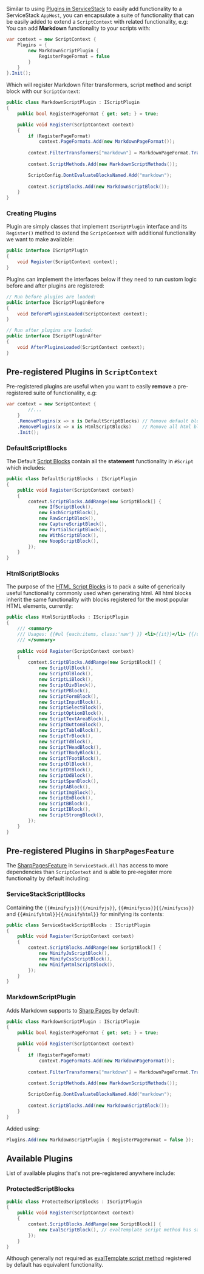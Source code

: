 Similar to using [Plugins in ServiceStack](https://docs.servicestack.net/plugins) to easily add functionality
to a ServiceStack `AppHost`, you can encapsulate a suite of functionality that can be easily added to extend a 
`ScriptContext` with related functionality, e.g: You can add **Markdown** functionality to your scripts with:

```csharp
var context = new ScriptContext {
    Plugins = { 
        new MarkdownScriptPlugin { 
            RegisterPageFormat = false
        } 
    } 
}.Init();
```

Which will register Markdown filter transformers, script method and script block with our `ScriptContext`:

```csharp
public class MarkdownScriptPlugin : IScriptPlugin
{
    public bool RegisterPageFormat { get; set; } = true;

    public void Register(ScriptContext context)
    {
        if (RegisterPageFormat)
            context.PageFormats.Add(new MarkdownPageFormat());
        
        context.FilterTransformers["markdown"] = MarkdownPageFormat.TransformToHtml;
        
        context.ScriptMethods.Add(new MarkdownScriptMethods());

        ScriptConfig.DontEvaluateBlocksNamed.Add("markdown");
        
        context.ScriptBlocks.Add(new MarkdownScriptBlock());
    }
}
```

### Creating Plugins

Plugin are simply classes that implement `IScriptPlugin` interface and its `Register()` method to extend the `ScriptContext` 
with additional functionality we want to make available:

```csharp
public interface IScriptPlugin
{
    void Register(ScriptContext context);
}
```

Plugins can implement the interfaces below if they need to run custom logic before and after plugins are registered:

```csharp
// Run before plugins are loaded:
public interface IScriptPluginBefore
{
    void BeforePluginsLoaded(ScriptContext context);
}

// Run after plugins are loaded:
public interface IScriptPluginAfter
{
    void AfterPluginsLoaded(ScriptContext context);
}
```

## Pre-registered Plugins in `ScriptContext`

Pre-registered plugins are useful when you want to easily **remove** a pre-registered suite of functionality, e.g:

```csharp
var context = new ScriptContext {
        //...
    }
    .RemovePlugins(x => x is DefaultScriptBlocks) // Remove default blocks
    .RemovePlugins(x => x is HtmlScriptBlocks)    // Remove all html blocks
    .Init();
```

### DefaultScriptBlocks

The Default [Script Blocks](/docs/blocks) contain all the **statement** functionality in `#Script` which includes:

```csharp
public class DefaultScriptBlocks : IScriptPlugin
{
    public void Register(ScriptContext context)
    {
        context.ScriptBlocks.AddRange(new ScriptBlock[] {
            new IfScriptBlock(),
            new EachScriptBlock(),
            new RawScriptBlock(),
            new CaptureScriptBlock(), 
            new PartialScriptBlock(),
            new WithScriptBlock(),
            new NoopScriptBlock(),
        });
    }
}
```

### HtmlScriptBlocks

The purpose of the [HTML Script Blocks](/docs/blocks#html) is to pack a suite of generically useful functionality commonly used when generating html. 
All html blocks inherit the same functionality with blocks registered for the most popular HTML elements, currently:

```csharp
public class HtmlScriptBlocks : IScriptPlugin
{
    /// <summary>
    /// Usages: {{#ul {each:items, class:'nav'} }} <li>{{it}}</li> {{/ul}}
    /// </summary>
    
    public void Register(ScriptContext context)
    {
        context.ScriptBlocks.AddRange(new ScriptBlock[] {
            new ScriptUlBlock(),
            new ScriptOlBlock(),
            new ScriptLiBlock(),
            new ScriptDivBlock(),
            new ScriptPBlock(), 
            new ScriptFormBlock(), 
            new ScriptInputBlock(), 
            new ScriptSelectBlock(), 
            new ScriptOptionBlock(),
            new ScriptTextAreaBlock(), 
            new ScriptButtonBlock(), 
            new ScriptTableBlock(),
            new ScriptTrBlock(),
            new ScriptTdBlock(),
            new ScriptTHeadBlock(),
            new ScriptTBodyBlock(),
            new ScriptTFootBlock(),
            new ScriptDlBlock(), 
            new ScriptDtBlock(), 
            new ScriptDdBlock(), 
            new ScriptSpanBlock(),
            new ScriptABlock(),
            new ScriptImgBlock(), 
            new ScriptEmBlock(), 
            new ScriptBBlock(), 
            new ScriptIBlock(), 
            new ScriptStrongBlock(), 
        });
    }
}
```

## Pre-registered Plugins in `SharpPagesFeature`

The [SharpPagesFeature](/docs/sharp-pages) in `ServiceStack.dll` has access to more dependencies than `ScriptContext` and
is able to pre-register more functionality by default including:

### ServiceStackScriptBlocks

Containing the `{{#minifyjs}}{{/minifyjs}}`, `{{#minifycss}}{{/minifycss}}` and `{{#minifyhtml}}{{/minifyhtml}}` for minifying
its contents:

```csharp
public class ServiceStackScriptBlocks : IScriptPlugin
{
    public void Register(ScriptContext context)
    {
        context.ScriptBlocks.AddRange(new ScriptBlock[] {
            new MinifyJsScriptBlock(), 
            new MinifyCssScriptBlock(), 
            new MinifyHtmlScriptBlock(), 
        });
    }
}
```

### MarkdownScriptPlugin

Adds Markdown supports to [Sharp Pages](/docs/sharp-pages) by default:

```csharp
public class MarkdownScriptPlugin : IScriptPlugin
{
    public bool RegisterPageFormat { get; set; } = true;

    public void Register(ScriptContext context)
    {
        if (RegisterPageFormat)
            context.PageFormats.Add(new MarkdownPageFormat());
        
        context.FilterTransformers["markdown"] = MarkdownPageFormat.TransformToHtml;
        
        context.ScriptMethods.Add(new MarkdownScriptMethods());

        ScriptConfig.DontEvaluateBlocksNamed.Add("markdown");
        
        context.ScriptBlocks.Add(new MarkdownScriptBlock());
    }
}
```

Added using:

```csharp
Plugins.Add(new MarkdownScriptPlugin { RegisterPageFormat = false });
```

## Available Plugins

List of available plugins that's not pre-registered anywhere include:

### ProtectedScriptBlocks

```csharp
public class ProtectedScriptBlocks : IScriptPlugin
{
    public void Register(ScriptContext context)
    {
        context.ScriptBlocks.AddRange(new ScriptBlock[] {
            new EvalScriptBlock(), // evalTemplate script method has same functionality
        });
    }
}
```

Although generally not required as [evalTemplate script method](/docs/default-scripts#evalTemplate) registered by default has equivalent functionality.